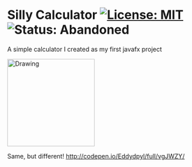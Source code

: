 # Silly Calculator [![License: MIT](https://img.shields.io/badge/License-MIT-yellow.svg)](https://opensource.org/licenses/MIT) ![Status: Abandoned](https://img.shields.io/badge/Status-Abandoned-red.svg)
A simple calculator I created as my first javafx project

<img src="https://cloud.githubusercontent.com/assets/10849050/18740706/6929f0f4-80ab-11e6-9e2f-f415fab3b371.png" alt="Drawing" width= 200px/> 

Same, but different! http://codepen.io/Eddydpyl/full/vgJWZY/
